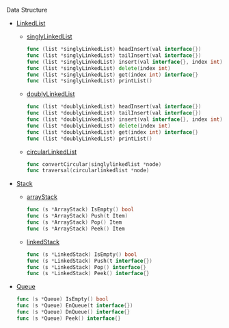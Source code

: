 Data Structure

- [LinkedList](./DataStructures/LinkedList)

  - [singlyLinkedList](./DataStructures/LinkedList/singlyLinkedList)

    ```go
    func (list *singlyLinkedList) headInsert(val interface{})
    func (list *singlyLinkedList) tailInsert(val interface{})
    func (list *singlyLinkedList) insert(val interface{}, index int)
    func (list *singlyLinkedList) delete(index int)
    func (list *singlyLinkedList) get(index int) interface{}
    func (list *singlyLinkedList) printList()
    ```

  - [doublyLinkedList](./DataStructures/LinkedList/doublyLinkedList)

    ```go
    func (list *doublyLinkedList) headInsert(val interface{})
    func (list *doublyLinkedList) tailInsert(val interface{})
    func (list *doublyLinkedList) insert(val interface{}, index int)
    func (list *doublyLinkedList) delete(index int)
    func (list *doublyLinkedList) get(index int) interface{}
    func (list *doublyLinkedList) printList()
    ```

  - [circularLinkedList](./DataStructures/LinkedList/circularLinkedList)

    ```go
    func convertCircular(singlylinkedlist *node)
    func traversal(circularlinkedlist *node)
    ```

- [Stack](./DataStructures/Stack/)

  - [arrayStack](./DataStructures/Stack/arrayStack)

    ```go
    func (s *ArrayStack) IsEmpty() bool
    func (s *ArrayStack) Push(t Item)
    func (s *ArrayStack) Pop() Item
    func (s *ArrayStack) Peek() Item
    ```

  - [linkedStack](./DataStructures/Stack/linkedStack)

    ```go
    func (s *LinkedStack) IsEmpty() bool
    func (s *LinkedStack) Push(t interface{})
    func (s *LinkedStack) Pop() interface{}
    func (s *LinkedStack) Peek() interface{}
    ```

- [Queue](./DataStructures/Queue)

  ```go
  func (s *Queue) IsEmpty() bool
  func (s *Queue) EnQueue(t interface{})
  func (s *Queue) DnQueue() interface{}
  func (s *Queue) Peek() interface{}
  ```

  